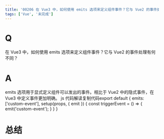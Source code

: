 ```yaml
---
title: '00206 在 Vue3 中，如何使用 emits 选项来定义组件事件？它与 Vue2 的事件处理有何不同？'
tags: ['Vue', '未完成']
---
```


# Q

 在 Vue3 中，如何使用 emits 选项来定义组件事件？它与 Vue2 的事件处理有何不同？

# A

emits 选项用于显式定义组件可以发出的事件。相比于 Vue2 中的隐式事件，在 Vue3 中定义事件更加明确。
js 代码解读复制代码export default {
  emits: ['custom-event'],
  setup(props, { emit }) {
    const triggerEvent = () => {
      emit('custom-event');
    }
  }
}


# 总结



<script>
  function func() {

  }
  
</script>